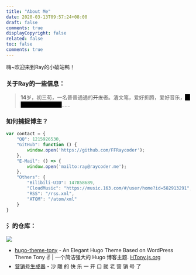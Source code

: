 ```yaml
---
title: "About Me"
date: 2020-03-13T09:57:24+08:00
draft: false
comments: true
displayCopyright: false
related: false
toc: false
comments: true
---
```


<style>
    .heimu {
        background: #000;
        color: #000;
        transition: linear 0.2s;
    }
    .heimu:hover {
        color: #fff;
    }
</style>



嗨~欢迎来到Ray的小破站鸭！

### 关于Ray的一些信息：

> **14**岁，初三苟，一名普普通通的~~开发者~~。渣文笔，爱好折腾，爱好音乐，<span class="heimu">非常沙雕，抄袭抄袭</span>……

### 如何捕捉博主？

```js
var contact = {
    "QQ": 1215926530,
    "GitHub": function () {
        window.open('https://github.com/FFRaycoder');
    },
    "E-Mail": () => {
        window.open('mailto:ray@raycoder.me');
    },
    "Others": {
        "Bilibili-UID": 147858689,
        "CloudMusic": "https://music.163.com/#/user/home?id=582913291",
        "RSS": "/rss.xml",
        "ATOM": "/atom/xml"
    }
}
```

### 氵的仓库：

<div class="github-card" data-github="FFRaycoder" data-width="400" data-height="317" data-theme="medium"></div>
<script src="//cdn.jsdelivr.net/github-cards/latest/widget.js"></script>

![](https://ghchart.rshah.org/FFRaycoder)

- [hugo-theme-tony](https://github.com/ThemeTony/hugo-theme-tony) - An Elegant Hugo Theme Based on WordPress Theme Tony ✌️ | 一个简洁强大的 Hugo 博客主题. [HTony.js.org](https://htony.js.org)
- [营销号生成器](https://github.com/FFRaycoder/yingxiaohao) - 沙 雕 的 快 乐 一 开 口 就 老 营 销 号 了